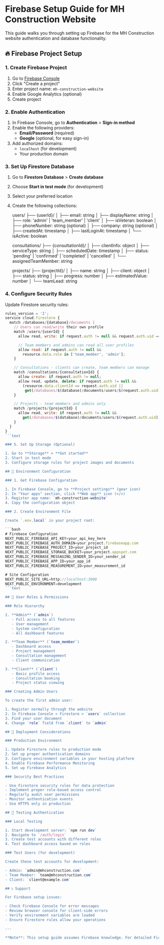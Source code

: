 # Firebase Setup Guide for MH Construction Website

This guide walks you through setting up Firebase for the MH Construction website authentication and database functionality.

## 🔥 Firebase Project Setup

### 1. Create Firebase Project

1. Go to [Firebase Console](https://console.firebase.google.com/)
2. Click "Create a project"
3. Enter project name: `mh-construction-website`
4. Enable Google Analytics (optional)
5. Create project

### 2. Enable Authentication

1. In Firebase Console, go to **Authentication** > **Sign-in method**
2. Enable the following providers:
   - **Email/Password** (required)
   - **Google** (optional, for easy sign-in)
3. Add authorized domains:
   - `localhost` (for development)
   - Your production domain

### 3. Set Up Firestore Database

1. Go to **Firestore Database** > **Create database**
2. Choose **Start in test mode** (for development)
3. Select your preferred location
4. Create the following collections:

   users/
   ├── {userId}/
   │   ├── email: string
   │   ├── displayName: string
   │   ├── role: 'admin' | 'team_member' | 'client'
   │   ├── isVeteran: boolean
   │   ├── phoneNumber: string (optional)
   │   ├── company: string (optional)
   │   ├── createdAt: timestamp
   │   ├── lastLoginAt: timestamp
   │   └── isActive: boolean

   consultations/
   ├── {consultationId}/
   │   ├── clientInfo: object
   │   ├── serviceType: string
   │   ├── scheduledDate: timestamp
   │   ├── status: 'pending' | 'confirmed' | 'completed' | 'cancelled'
   │   └── assignedTeamMember: string

   projects/
   ├── {projectId}/
   │   ├── name: string
   │   ├── client: object
   │   ├── status: string
   │   ├── progress: number
   │   ├── estimatedValue: number
   │   └── teamLead: string

### 4. Configure Security Rules

Update Firestore security rules:

```javascript
rules_version = '2';
service cloud.firestore {
  match /databases/{database}/documents {
    // Users can read/write their own profile
    match /users/{userId} {
      allow read, write: if request.auth != null && request.auth.uid == userId;

      // Team members and admins can read all user profiles
      allow read: if request.auth != null &&
        resource.data.role in ['team_member', 'admin'];
    }

    // Consultations - clients can create, team members can manage
    match /consultations/{consultationId} {
      allow create: if request.auth != null;
      allow read, update, delete: if request.auth != null &&
        (resource.data.clientId == request.auth.uid ||
         get(/databases/$(database)/documents/users/$(request.auth.uid)).data.role in ['team_member', 'admin']);
    }

    // Projects - team members and admins only
    match /projects/{projectId} {
      allow read, write: if request.auth != null &&
        get(/databases/$(database)/documents/users/$(request.auth.uid)).data.role in ['team_member', 'admin'];
    }
  }
}
```text

### 5. Set Up Storage (Optional)

1. Go to **Storage** > **Get started**
2. Start in test mode
3. Configure storage rules for project images and documents

## 🔐 Environment Configuration

### 1. Get Firebase Configuration

1. In Firebase Console, go to **Project settings** (gear icon)
2. In "Your apps" section, click **Web app** icon (</>)
3. Register app name: `mh-construction-website`
4. Copy the configuration object

### 2. Create Environment File

Create `.env.local` in your project root:

```bash
# Firebase Configuration
NEXT_PUBLIC_FIREBASE_API_KEY=your_api_key_here
NEXT_PUBLIC_FIREBASE_AUTH_DOMAIN=your_project.firebaseapp.com
NEXT_PUBLIC_FIREBASE_PROJECT_ID=your_project_id
NEXT_PUBLIC_FIREBASE_STORAGE_BUCKET=your_project.appspot.com
NEXT_PUBLIC_FIREBASE_MESSAGING_SENDER_ID=your_sender_id
NEXT_PUBLIC_FIREBASE_APP_ID=your_app_id
NEXT_PUBLIC_FIREBASE_MEASUREMENT_ID=your_measurement_id

# Site Configuration
NEXT_PUBLIC_SITE_URL=http://localhost:3000
NEXT_PUBLIC_ENVIRONMENT=development
```text

## 👤 User Roles & Permissions

### Role Hierarchy

1. **Admin** (`admin`)
   - Full access to all features
   - User management
   - System configuration
   - All dashboard features

2. **Team Member** (`team_member`)
   - Dashboard access
   - Project management
   - Consultation management
   - Client communication

3. **Client** (`client`)
   - Basic profile access
   - Consultation booking
   - Project status viewing

### Creating Admin Users

To create the first admin user:

1. Register normally through the website
2. In Firebase Console > Firestore > `users` collection
3. Find your user document
4. Change `role` field from `client` to `admin`

## 🚀 Deployment Considerations

### Production Environment

1. Update Firestore rules to production mode
2. Set up proper authentication domains
3. Configure environment variables in your hosting platform
4. Enable Firebase Performance Monitoring
5. Set up Firebase Analytics

### Security Best Practices

- Use Firestore security rules for data protection
- Implement proper role-based access control
- Regularly audit user permissions
- Monitor authentication events
- Use HTTPS only in production

## 🧪 Testing Authentication

### Local Testing

1. Start development server: `npm run dev`
2. Navigate to `/auth/login`
3. Create test accounts with different roles
4. Test dashboard access based on roles

### Test Users (for development)

Create these test accounts for development:

- Admin: `admin@mhconstruction.com`
- Team Member: `team@mhconstruction.com`
- Client: `client@example.com`

## 📞 Support

For Firebase setup issues:

- Check Firebase Console for error messages
- Review browser console for client-side errors
- Verify environment variables are loaded
- Ensure Firestore rules allow your operations

---

**Note**: This setup guide assumes Firebase knowledge. For detailed Firebase documentation, visit [Firebase Docs](https://firebase.google.com/docs).
